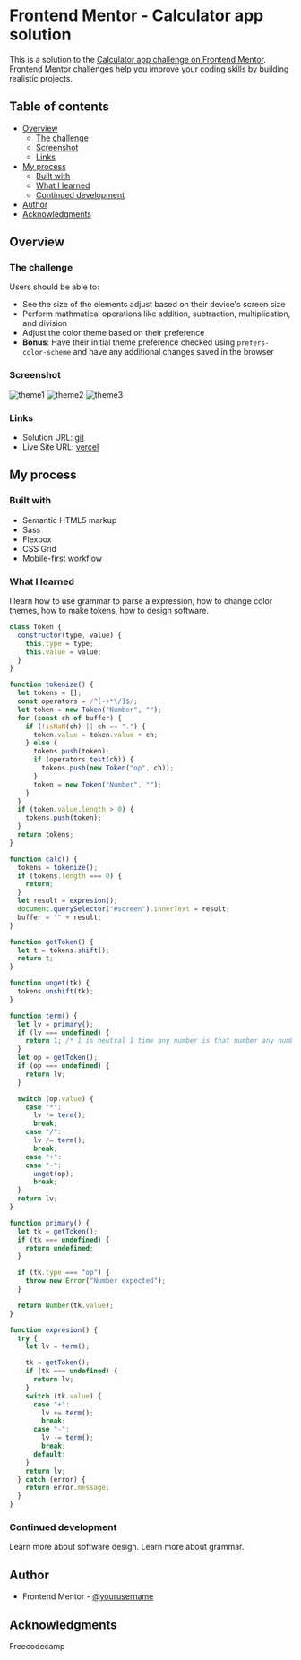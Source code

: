 # Frontend Mentor - Calculator app solution

This is a solution to the [Calculator app challenge on Frontend Mentor](https://www.frontendmentor.io/challenges/calculator-app-9lteq5N29). Frontend Mentor challenges help you improve your coding skills by building realistic projects. 

## Table of contents

- [Overview](#overview)
  - [The challenge](#the-challenge)
  - [Screenshot](#screenshot)
  - [Links](#links)
- [My process](#my-process)
  - [Built with](#built-with)
  - [What I learned](#what-i-learned)
  - [Continued development](#continued-development)
- [Author](#author)
- [Acknowledgments](#acknowledgments)


## Overview

### The challenge

Users should be able to:

- See the size of the elements adjust based on their device's screen size
- Perform mathmatical operations like addition, subtraction, multiplication, and division
- Adjust the color theme based on their preference
- **Bonus**: Have their initial theme preference checked using `prefers-color-scheme` and have any additional changes saved in the browser

### Screenshot

![theme1](./screenshot.png)
![theme2](./theme2.png)
![theme3](./theme3.png)

### Links

- Solution URL: [git](https://github.com/RadasinR/frontend-calculator.git)
- Live Site URL: [vercel](https://frontend-calculator-ten.vercel.app/)

## My process

### Built with

- Semantic HTML5 markup
- Sass
- Flexbox
- CSS Grid
- Mobile-first workflow

### What I learned

I learn how to use grammar to parse a expression, how to change color themes, how to make tokens, how to design software.



```js
class Token {
  constructor(type, value) {
    this.type = type;
    this.value = value;
  }
}

function tokenize() {
  let tokens = [];
  const operators = /^[-+*\/]$/;
  let token = new Token("Number", "");
  for (const ch of buffer) {
    if (!isNaN(ch) || ch == ".") {
      token.value = token.value + ch;
    } else {
      tokens.push(token);
      if (operators.test(ch)) {
        tokens.push(new Token("op", ch));
      }
      token = new Token("Number", "");
    }
  }
  if (token.value.length > 0) {
    tokens.push(token);
  }
  return tokens;
}

function calc() {
  tokens = tokenize();
  if (tokens.length === 0) {
    return;
  }
  let result = expresion();
  document.querySelector("#screen").innerText = result;
  buffer = "" + result;
}

function getToken() {
  let t = tokens.shift();
  return t;
}

function unget(tk) {
  tokens.unshift(tk);
}

function term() {
  let lv = primary();
  if (lv === undefined) {
    return 1; /* 1 is neutral 1 time any number is that number any number divide bty 1 is that number */
  }
  let op = getToken();
  if (op === undefined) {
    return lv;
  }

  switch (op.value) {
    case "*":
      lv *= term();
      break;
    case "/":
      lv /= term();
      break;
    case "+":
    case "-":
      unget(op);
      break;
  }
  return lv;
}

function primary() {
  let tk = getToken();
  if (tk === undefined) {
    return undefined;
  }

  if (tk.type === "op") {
    throw new Error("Number expected");
  }

  return Number(tk.value);
}

function expresion() {
  try {
    let lv = term();

    tk = getToken();
    if (tk === undefined) {
      return lv;
    }
    switch (tk.value) {
      case "+":
        lv += term();
        break;
      case "-":
        lv -= term();
        break;
      default:
    }
    return lv;
  } catch (error) {
    return error.message;
  }
}
```

### Continued development

Learn more about software design. Learn more about grammar.



## Author

- Frontend Mentor - [@yourusername](https://www.frontendmentor.io/profile/Radasin)


## Acknowledgments

Freecodecamp
